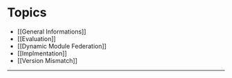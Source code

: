 # Topics

- [[General Informations]]
- [[Evaluation]]
- [[Dynamic Module Federation]]
- [[Implmentation]]
- [[Version Mismatch]]
___
